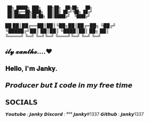      ██╗ █████╗ ███╗   ██╗██╗  ██╗██╗   ██╗
     ██║██╔══██╗████╗  ██║██║ ██╔╝╚██╗ ██╔╝
     ██║███████║██╔██╗ ██║█████╔╝  ╚████╔╝ 
██   ██║██╔══██║██║╚██╗██║██╔═██╗   ╚██╔╝  
╚█████╔╝██║  ██║██║ ╚████║██║  ██╗   ██║   
 ╚════╝ ╚═╝  ╚═╝╚═╝  ╚═══╝╚═╝  ╚═╝   ╚═╝   

𝓲𝓵𝔂 𝔁𝓪𝓷𝓽𝓱𝓮....❤️
------------------------------------------                                           
𝐇𝐞𝐥𝐥𝐨, 𝐢'𝐦 𝐉𝐚𝐧𝐤𝐲.
------------------------------------------
𝙋𝙧𝙤𝙙𝙪𝙘𝙚𝙧 𝙗𝙪𝙩 𝙄 𝙘𝙤𝙙𝙚 𝙞𝙣 𝙢𝙮 𝙛𝙧𝙚𝙚 𝙩𝙞𝙢𝙚 
------------------------------------------
𝗦𝗢𝗖𝗜𝗔𝗟𝗦
------------------------------------------
𝙔𝙤𝙪𝙩𝙪𝙗𝙚 : 𝙅𝙖𝙣𝙠𝙮
𝘿𝙞𝙨𝙘𝙤𝙧𝙙 : ⁸⁰⁸ 𝙅𝙖𝙣𝙠𝙮#1337
𝙂𝙞𝙩𝙝𝙪𝙗 : 𝙅𝙖𝙣𝙠𝙮1337
